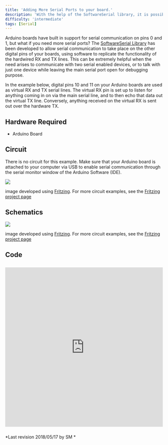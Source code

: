 ```yaml
---
title: 'Adding More Serial Ports to your board.'
description: 'With the help of the SoftwareSerial library, it is possible to create additional software serial ports on your Arduino board.'
difficulty: 'intermediate'
tags: [Serial]
---
```


Arduino boards have built in support for serial communication on pins 0 and 1, but what if you need more serial ports?  The [SoftwareSerial Library](https://www.arduino.cc/en/Reference/SoftwareSerial) has been developed to allow serial communication to take place on the other digital pins of your boards, using software to replicate the functionality of the hardwired RX and TX lines.  This can be extremely helpful when the need arises to communicate with two serial enabled devices, or to talk with just one device while leaving the main serial port open for debugging purpose.

In the example below, digital pins 10 and 11 on your Arduino boards are used as virtual RX and TX serial lines. The virtual RX pin is set up to listen for anything coming in on via the main serial line, and to then echo that data out the virtual TX line. Conversely, anything received on the virtual RX is sent out over the hardware TX.

## Hardware Required

- Arduino Board

## Circuit

There is no circuit for this example. Make sure that your Arduino board is attached to your computer via USB to enable serial communication through the serial monitor window of the Arduino Software (IDE).

![](../../assets/ArduinoUNO_bb.png)

image developed using [Fritzing](http://www.fritzing.org). For more circuit examples, see the [Fritzing project page](http://fritzing.org/projects/)

## Schematics

![](../../assets/ArduinoUNO_sch.png)

image developed using [Fritzing](http://www.fritzing.org). For more circuit examples, see the [Fritzing project page](http://fritzing.org/projects/)

## Code

<iframe src='https://create.arduino.cc/example/library/arc32%3A2.0.4%3Acuriesoftwareserial/Intel%5Chardware%5Carc32%5C2.0.4%5Clibraries%5CCurieSoftwareSerial%5Cexamples%5CSoftwareSerialExample/SoftwareSerialExample/preview?embed' style='height:510px;width:100%;margin:10px 0' frameborder='0'></iframe>


*Last revision 2018/05/17 by SM *
